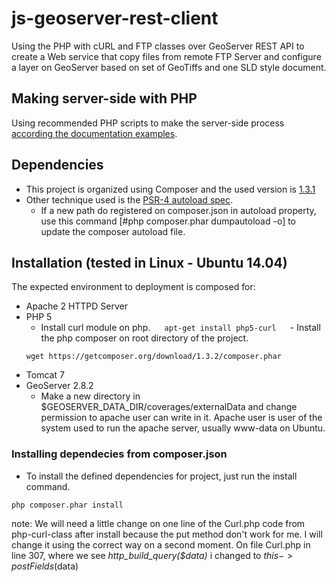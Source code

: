 # js-geoserver-rest-client
Using the PHP with cURL and FTP classes over GeoServer REST API to create a Web service that copy files from remote FTP Server and configure a layer on GeoServer based on set of GeoTiffs and one SLD style document.

## Making server-side with PHP
Using recommended PHP scripts to make the server-side process [according the documentation examples](http://docs.geoserver.org/2.8.x/en/user/rest/examples/php.html).

## Dependencies

- This project is organized using Composer and the used version is [1.3.1](https://getcomposer.org/download/1.3.1/composer.phar)
- Other technique used is the [PSR-4 autoload spec](http://www.php-fig.org/psr/psr-4/).
	- If a new path do registered on composer.json in autoload property, use this command [#php composer.phar dumpautoload -o] to update the composer autoload file.
	
## Installation (tested in Linux - Ubuntu 14.04)

The expected environment to deployment is composed for:
- Apache 2 HTTPD Server
- PHP 5
  - Install curl module on php.
  ```
  apt-get install php5-curl
  ```
  - Install the php composer on root directory of the project.
  ```
  wget https://getcomposer.org/download/1.3.2/composer.phar
  ```
- Tomcat 7
- GeoServer 2.8.2
  - Make a new directory in $GEOSERVER_DATA_DIR/coverages/externalData and change permission to apache user can write in it. Apache user is user of the system used to run the apache server, usually www-data on Ubuntu.


### Installing dependecies from composer.json
 - To install the defined dependencies for project, just run the install command.
 
  ```
  php composer.phar install
  ```
  
  note: We will need a little change on one line of the Curl.php code from php-curl-class after install because the put method don't work for me. I will change it using the correct way on a second moment. On file Curl.php in line 307, where we see *http_build_query($data)* i changed to $this->postFields($data)
